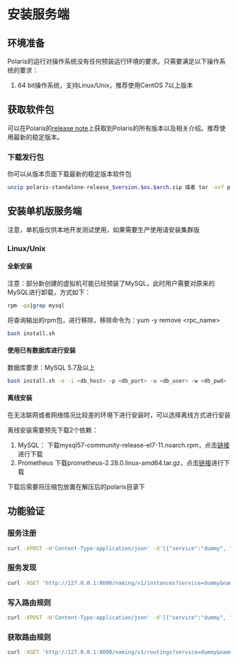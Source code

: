 

# 安装服务端

## 环境准备

Polaris的运行对操作系统没有任何预装运行环境的要求。只需要满足以下操作系统的要求：

1. 64 bit操作系统，支持Linux/Unix，推荐使用CentOS 7以上版本



## 获取软件包

可以在Polaris的[release note](https://github.com/polarismesh/polaris/releases)上获取到Polaris的所有版本以及相关介绍。推荐使用最新的稳定版本。

### 下载发行包

你可以从版本页面下载最新的稳定版本软件包

```bash
unzip polaris-standalone-release_$version.$os.$arch.zip 或者 tar -xvf polaris-server-standalone-release_$version.$os.$arch.tar.gz
```


## 安装单机版服务端

注意，单机版仅供本地开发测试使用，如果需要生产使用请安装集群版

### Linux/Unix

#### 全新安装

注意：部分新创建的虚拟机可能已经预装了MySQL，此时用户需要对原来的MySQL进行卸载，方式如下：
```bash
rpm -qa|grep mysql
```
将查询输出的rpm包，进行移除，移除命令为：yum -y remove <rpc_name>

```bash
bash install.sh
```

#### 使用已有数据库进行安装

数据库要求：MySQL 5.7及以上

```bash
bash install.sh -e -i <db_host> -p <db_port> -u <db_user> -w <db_pwd>
```

#### 离线安装

在无法联网或者网络情况比较差的环境下进行安装时，可以选择离线方式进行安装

离线安装需要预先下载2个依赖：
1. MySQL：
下载mysql57-community-release-el7-11.noarch.rpm，点击[链接](https://repo.mysql.com/mysql57-community-release-el7-11.noarch.rpm)进行下载
2. Prometheus
下载prometheus-2.28.0.linux-amd64.tar.gz，点击[链接](https://github.com/prometheus/prometheus/releases/download/v2.28.0/prometheus-2.28.0.linux-amd64.tar.gz)进行下载

下载后需要将压缩包放置在解压后的polaris目录下

## 功能验证

### 服务注册

```bash
curl -XPOST -H'Content-Type:application/json' -d'[{"service":"dummy", "namespace":"Test", "host":"127.0.0.1", "port":12380}]' 'http://127.0.0.1:8090/naming/v1/instances' 
```

### 服务发现

```bash
curl -XGET 'http://127.0.0.1:8090/naming/v1/instances?service=dummy&namespace=Test'
```

### 写入路由规则

```bash
curl -XPOST -H'Content-Type:application/json' -d'[{"service":"dummy", "namespace":"Test", "inbounds":[], "outbounds":[]}]' 'http://127.0.0.1:8090/naming/v1/routings
```

### 获取路由规则

```bash
curl -XGET 'http://127.0.0.1:8090/naming/v1/routings?service=dummy&namespace=Test'
```
